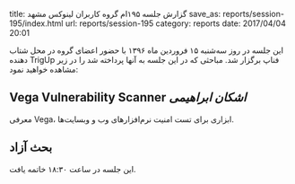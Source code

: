 title: گزارش جلسه ۱۹۵ام گروه کاربران لینوکس مشهد
save_as: reports/session-195/index.html
url: reports/session-195
category: reports
date: 2017/04/04 20:01

این جلسه در روز سه‌شنبه ۱۵ فروردین ماه ۱۳۹۶ با حضور اعضای گروه در محل شتاب دهنده TrigUp فناپ برگزار شد. مباحثی که در این جلسه به آنها پرداخته شد را در زیر مشاهده خواهید نمود:
<!--more-->

## Vega Vulnerability Scanner *اشکان ابراهیمی*
معرفی Vega، ابزاری برای تست امنیت نرم‌افزارهای وب و وبسایت‌ها.

## بحث آزاد

این جلسه در ساعت ۱۸:۳۰ خاتمه یافت.

